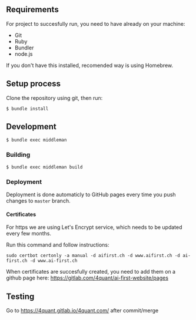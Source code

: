 ## Requirements

For project to succesfully run, you need to have already on your machine:

- Git
- Ruby
- Bundler
- node.js

If you don't have this installed, recomended way is using Homebrew.

## Setup process

Clone the repository using git, then run:

```
$ bundle install
```

## Development

```
$ bundle exec middleman
```

### Building

```
$ bundle exec middleman build
```

### Deployment

Deployment is done automaticly to GitHub pages every time you push changes to `master` branch.

#### Certificates

For https we are using Let's Encrypt service, which needs to be updated every few months.

Run this command and follow instructions:
```
sudo certbot certonly -a manual -d aifirst.ch -d www.aifirst.ch -d ai-first.ch -d www.ai-first.ch
```

When certificates are succesfully created, you need to add them on a github page here:
https://gitlab.com/4quant/ai-first-website/pages

## Testing

Go to https://4quant.gitlab.io/4quant.com/ after commit/merge